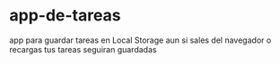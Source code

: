 # app-de-tareas
app para guardar tareas en Local Storage aun si sales del navegador o recargas tus tareas seguiran guardadas

